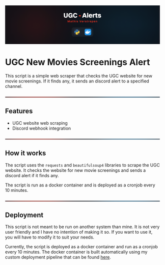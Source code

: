 ![ReadMe Banner](https://github.com/MathisVerstrepen/github-visual-assets/blob/main/banner/UGC-Alerts.png?raw=true)

# UGC New Movies Screenings Alert

This script is a simple web scraper that checks the UGC website for new movie screenings. If it finds any, it sends an discord alert to a specified channel.

![Splitter-1](https://raw.githubusercontent.com/MathisVerstrepen/github-visual-assets/main/splitter/splitter-1.png)

## Features

- UGC website web scraping
- Discord webhook integration

![Splitter-1](https://raw.githubusercontent.com/MathisVerstrepen/github-visual-assets/main/splitter/splitter-1.png)

## How it works

The script uses the `requests` and `beautifulsoup4` libraries to scrape the UGC website. It checks the website for new movie screenings and sends a discord alert if it finds any. 

The script is run as a docker container and is deployed as a cronjob every 10 minutes.

![Splitter-1](https://raw.githubusercontent.com/MathisVerstrepen/github-visual-assets/main/splitter/splitter-1.png)


## Deployment

This script is not meant to be run on another system than mine. It is not very user friendly and I have no intention of making it so. If you want to use it, you will have to modify it to suit your needs. 

Currently, the script is deployed as a docker container and run as a cronjob every 10 minutes. The docker container is built automatically using my custom deployment pipeline that can be found [here](https://github.com/MathisVerstrepen/ApolloLaunchCore).
